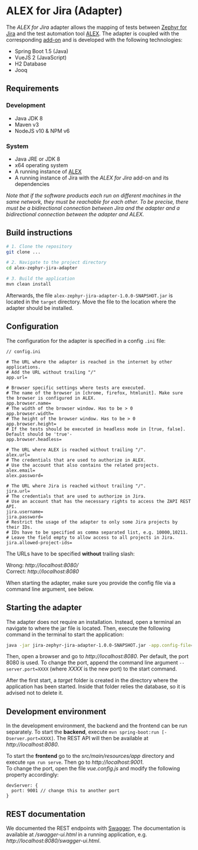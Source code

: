 # ALEX for Jira (Adapter) 
 
The *ALEX for Jira* adapter allows the mapping of tests between [Zephyr for Jira][zephyr] and the test automation tool [ALEX][alex]. 
The adapter is coupled with the corresponding [add-on][alex-plugin] and is developed with the following technologies: 
 
* Spring Boot 1.5 (Java) 
* VueJS 2 (JavaScript) 
* H2 Database
* Jooq 
 
 
## Requirements 
 
### Development 
 
* Java JDK 8 
* Maven v3 
* NodeJS v10 & NPM v6 
 
### System 
 
* Java JRE or JDK 8 
* x64 operating system 
* A running instance of [ALEX][alex] 
* A running instance of Jira with the *ALEX for Jira* add-on and its dependencies 
 
*Note that if the software products each run on different machines in the same network, they must be reachable for each other.* 
*To be precise, there must be a bidirectional connection between Jira and the adapter and a bidirectional connection between the adapter and ALEX.* 
 
 
## Build instructions 
 
```bash 
# 1. Clone the repository 
git clone ... 

# 2. Navigate to the project directory
cd alex-zephyr-jira-adapter

# 3. Build the application
mvn clean install  
``` 
 
Afterwards, the file `alex-zephyr-jira-adapter-1.0.0-SNAPSHOT.jar` is located in the `target` directory. 
Move the file to the location where the adapter should be installed. 
 
 
## Configuration

The configuration for the adapter is specified in a config `.ini` file:

```
// config.ini

# The URL where the adapter is reached in the internet by other applications.
# Add the URL without trailing "/"
app.url=

# Browser specific settings where tests are executed.
# The name of the browser in [chrome, firefox, htmlunit]. Make sure the browser is configured in ALEX.
app.browser.name=
# The width of the browser window. Has to be > 0
app.browser.width=
# The height of the browser window. Has to be > 0
app.browser.height=
# If the tests should be executed in headless mode in [true, false]. Default should be 'true'-
app.browser.headless=

# The URL where ALEX is reached without trailing "/".
alex.url=
# The credentials that are used to authorize in ALEX.
# Use the account that also contains the related projects.
alex.email=
alex.password=

# The URL where Jira is reached without trailing "/".
jira.url=
# The credentials that are used to authorize in Jira.
# Use an account that has the necessary rights to access the ZAPI REST API.
jira.username=
jira.password=
# Restrict the usage of the adapter to only some Jira projects by their IDs.
# IDs have to be specified as comma separated list, e.g. 10000,10211.
# Leave the field empty to allow access to all projects in Jira.
jira.allowed-project-ids=
```
 
The URLs have to be specified **without** trailing slash:

Wrong:    *http://localhost:8080/* <br>
Correct:  *http://localhost:8080*

When starting the adapter, make sure you provide the config file via a command line argument, see below.

 
## Starting the adapter 
 
The adapter does not require an installation. 
Instead, open a terminal an navigate to where the jar file is located. 
Then, execute the following command in the terminal to start the application: 
 
```bash 
java -jar jira-zephyr-jira-adapter-1.0.0-SNAPSHOT.jar -app.config-file="C:\...\config.ini"
``` 
 
Then, open a browser and go to *http://localhost:8080*. 
Per default, the port 8080 is used. 
To change the port, append the command line argument `--server.port=XXXX` (where *XXXX* is the new port) to the start command. 
 
After the first start, a *target* folder is created in the directory where the application has been started.
Inside that folder relies the database, so it is advised not to delete it.
  
 
## Development environment 
 
In the development environment, the backend and the frontend can be run separately.
To start the **backend**, execute `mvn spring-boot:run [-Dserver.port=XXXX]`. 
The REST API will then be available at *http://localhost:8080*. 
 
To start the **frontend** go to the *src/main/resources/app* directory and execute `npm run serve`. 
Then go to *http://localhost:9001*.  
To change the port, open the file *vue.config.js* and modify the following property accordingly: 
 
``` 
devServer: { 
  port: 9001 // change this to another port 
} 
``` 

## REST documentation
 
We documented the REST endpoints with [Swagger][swagger].
The documentation is available at */swagger-ui.html* in a running application, e.g. *http://localhost:8080/swagger-ui.html*.


[alex]: https://github.com/learnlib/alex 
[alex-plugin]: https://bitbucket.org/abainczyk/alex-zephyr-jira-plugin
[jira]: https://de.atlassian.com/software/jira/download 
[zephyr]: https://marketplace.atlassian.com/apps/1014681/zephyr-for-jira-test-management?hosting=server 
[zapi]: https://marketplace.atlassian.com/apps/1211674/zapi?hosting=server&tab=overview 
[atlassian-sdk]: https://developer.atlassian.com/server/framework/atlassian-sdk/ 
[swagger]: https://swagger.io/
